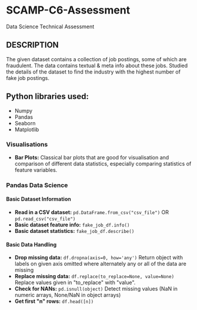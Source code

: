 # SCAMP-C6-Assessment
Data Science Technical Assessment
## DESCRIPTION
The given dataset contains a collection of job postings, some of which are fraudulent. The data contains textual & meta info about these jobs. 
Studied the details of the dataset to find the  industry with the highest number of fake job postings. 
## Python libraries used:
- Numpy
- Pandas
- Seaborn
- Matplotlib
### Visualisations
- **Bar Plots:** Classical bar plots that are good for visualisation and comparison of different data statistics, especially comparing statistics of feature variables.
### Pandas Data Science

#### Basic Dataset Information
- **Read in a CSV dataset:** `pd.DataFrame.from_csv("csv_file")` OR `pd.read_csv("csv_file")`
- **Basic dataset feature info:** `fake_job_df.info()`
- **Basic dataset statistics:** `fake_job_df.describe()` 

#### Basic Data Handling
- **Drop missing data:** `df.dropna(axis=0, how='any')` Return object with labels on given axis omitted where alternately any or all of the data are missing
- **Replace missing data:** `df.replace(to_replace=None, value=None)` Replace values given in "to_replace" with "value".
- **Check for NANs:** `pd.isnull(object)` Detect missing values (NaN in numeric arrays, None/NaN in object arrays)
- **Get first "n" rows:** `df.head([n])`

